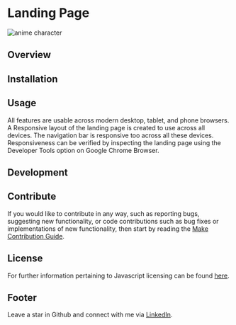 # Landing Page
![anime character](https://ichef.bbci.co.uk/news/976/cpsprodpb/F382/production/_123883326_852a3a31-69d7-4849-81c7-8087bf630251.jpg)

## Overview



## Installation


## Usage
All features are usable across modern desktop, tablet, and phone browsers.
A Responsive layout of the landing page is created to use across all devices.
The navigation bar is responsive too across all these devices.
Responsiveness can be verified by inspecting the landing page using the Developer Tools option on Google Chrome Browser.

## Development


## Contribute
If you would like to contribute in any way, such as reporting bugs, suggesting new functionality, or code
contributions such as bug fixes or implementations of new functionality, then start by reading the [Make Contribution Guide](https://www.dataschool.io/how-to-contribute-on-github/).

## License
For further information pertaining to Javascript licensing can be found [here](https://www.gnu.org/software/librejs/free-your-javascript.html).

## Footer
Leave a star in Github and connect with me via [LinkedIn](https://www.linkedin.com/in/brian-odhiambo-98bb7a12a/).